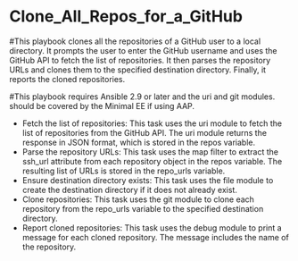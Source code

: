 # Clone_All_Repos_for_a_GitHub

#This playbook clones all the repositories of a GitHub user to a local directory. It prompts the user to enter the GitHub username and uses the GitHub API to fetch the list of repositories. It then parses the repository URLs and clones them to the specified destination directory. Finally, it reports the cloned repositories.

#This playbook requires Ansible 2.9 or later and the uri and git modules. should be covered by the Minimal EE if using AAP. 

 * Fetch the list of repositories: This task uses the uri module to fetch the list of repositories from the GitHub API. The uri module returns the response in JSON format, which is stored in the repos variable.
 * Parse the repository URLs: This task uses the map filter to extract the ssh_url attribute from each repository object in the repos variable. The resulting list of URLs is stored in the repo_urls variable.
 * Ensure destination directory exists: This task uses the file module to create the destination directory if it does not already exist.
 * Clone repositories: This task uses the git module to clone each repository from the repo_urls variable to the specified destination directory.
 * Report cloned repositories: This task uses the debug module to print a message for each cloned repository. The message includes the name of the repository.
